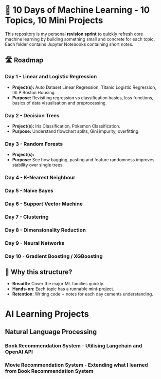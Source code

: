 # 🧠 10 Days of Machine Learning - 10 Topics, 10 Mini Projects

This repository is my personal **revision sprint** to quickly refresh core machine learning by building something small and concrete for each topic.
Each folder contains Jupyter Notebooks containing short notes.

## 🛣️ Roadmap

### Day 1 - Linear and Logistic Regression
 - **Project(s):** Auto Dataset Linear Regression, Titanic Logistic Regression, ISLP Boston Housing.
- **Purpose:** Revisiting regression vs classification basics, loss functions, basics of data visualisation and preprocessing.

### Day 2 - Decision Trees
- **Project(s):** Iris Classification, Pokemon Classification.
- **Purpose:** Understand flowchart splits, Gini impurity, overfitting.

### Day 3 - Random Forests
- **Project(s):** 
- **Purpose:** See how bagging, pasting and feature randomness improves stability over single trees.

### Day 4 - K-Nearest Neighbour

### Day 5 - Naive Bayes

### Day 6 - Support Vector Machine

### Day 7 - Clustering

### Day 8 - Dimensionality Reduction

### Day 9 - Neural Networks

### Day 10 - Gradient Boosting / XGBoosting

## 🎯 Why this structure?
- **Breadth:** Cover the major ML families quickly.  
- **Hands-on:** Each topic has a runnable mini-project.  
- **Retention:** Writing code + notes for each day cements understanding.

# AI Learning Projects

## Natural Language Processing

### Book Recommendation System - Utilising Langchain and OpenAI API
### Movie Recommendation System - Extending what I learned from Book Recommendation System
